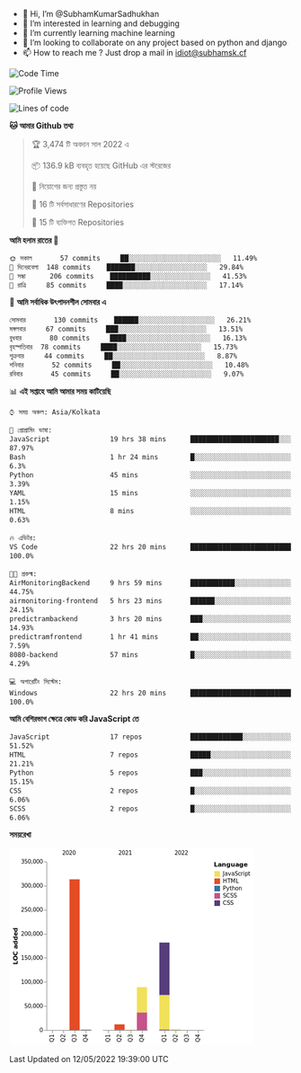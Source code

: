 - 👋 Hi, I’m @SubhamKumarSadhukhan
- 👀 I’m interested in learning and debugging
- 🌱 I’m currently learning machine learning
- 💞️ I’m looking to collaborate on any project based on python and django
- 📫 How to reach me ?
      Just drop a mail in idiot@subhamsk.cf

<!---
SubhamKumarSadhukhan/SubhamKumarSadhukhan is a ✨ special ✨ repository because its `README.md` (this file) appears on your GitHub profile.
You can click the Preview link to take a look at your changes.
--->


<!--START_SECTION:waka-->
![Code Time](http://img.shields.io/badge/Code%20Time-493%20hrs%201%20min-blue)

![Profile Views](http://img.shields.io/badge/%E0%A6%AA%E0%A7%8D%E0%A6%B0%E0%A7%8B%E0%A6%AB%E0%A6%BE%E0%A6%87%E0%A6%B2%20%E0%A6%A6%E0%A6%B0%E0%A7%8D%E0%A6%B6%E0%A6%A8-0-blue)

![Lines of code](https://img.shields.io/badge/%E0%A6%B9%E0%A7%8D%E0%A6%AF%E0%A6%BE%E0%A6%B2%E0%A7%8B%20%E0%A6%93%E0%A6%AF%E0%A6%BC%E0%A6%BE%E0%A6%B0%E0%A7%8D%E0%A6%B2%E0%A7%8D%E0%A6%A1%20%E0%A6%A5%E0%A7%87%E0%A6%95%E0%A7%87%20%E0%A6%86%E0%A6%AE%E0%A6%BF%20%E0%A6%B2%E0%A6%BF%E0%A6%96%E0%A7%87%E0%A6%9B%E0%A6%BF-600%20Thousand%20%E0%A6%95%E0%A7%8B%E0%A6%A1%E0%A7%87%E0%A6%B0%20%E0%A6%B2%E0%A6%BE%E0%A6%87%E0%A6%A8-blue)

**🐱 আমার Github তথ্য** 

> 🏆 3,474 টি অবদান সাল 2022 এ
 > 
> 📦 136.9 kB ব্যবহৃত হয়েছে GitHub এর স্টরেজের 
 > 
> 🚫 নিয়োগের জন্য প্রস্তুত নয়
 > 
> 📜 16 টি সর্বসাধারণের Repositories 
 > 
> 🔑 15 টি ব্যক্তিগত Repositories  
 > 
**আমি হলাম রাতের 🦉** 

```text
🌞 সকাল       57 commits     ██░░░░░░░░░░░░░░░░░░░░░░░   11.49% 
🌆 দিনেরবেলা  148 commits    ███████░░░░░░░░░░░░░░░░░░   29.84% 
🌃 সন্ধা      206 commits    ██████████░░░░░░░░░░░░░░░   41.53% 
🌙 রাত্রি     85 commits     ████░░░░░░░░░░░░░░░░░░░░░   17.14%

```
📅 **আমি সর্বাধিক উৎপাদনশীল সোমবার এ** 

```text
সোমবার       130 commits    ██████░░░░░░░░░░░░░░░░░░░   26.21% 
মঙ্গলবার     67 commits     ███░░░░░░░░░░░░░░░░░░░░░░   13.51% 
বুধবার       80 commits     ████░░░░░░░░░░░░░░░░░░░░░   16.13% 
বৃহস্পতিবার  78 commits     ████░░░░░░░░░░░░░░░░░░░░░   15.73% 
শুক্রবার     44 commits     ██░░░░░░░░░░░░░░░░░░░░░░░   8.87% 
শনিবার       52 commits     ██░░░░░░░░░░░░░░░░░░░░░░░   10.48% 
রবিবার       45 commits     ██░░░░░░░░░░░░░░░░░░░░░░░   9.07%

```


📊 **এই সপ্তাহে আমি আমার সময় কাটিয়েছি** 

```text
⌚︎ সময় অঞ্চল: Asia/Kolkata

💬 প্রোগ্রামিং ভাষা: 
JavaScript               19 hrs 38 mins      ██████████████████████░░░   87.97% 
Bash                     1 hr 24 mins        █░░░░░░░░░░░░░░░░░░░░░░░░   6.3% 
Python                   45 mins             ░░░░░░░░░░░░░░░░░░░░░░░░░   3.39% 
YAML                     15 mins             ░░░░░░░░░░░░░░░░░░░░░░░░░   1.15% 
HTML                     8 mins              ░░░░░░░░░░░░░░░░░░░░░░░░░   0.63%

🔥 এডিটর: 
VS Code                  22 hrs 20 mins      █████████████████████████   100.0%

🐱‍💻 প্রকল্ম: 
AirMonitoringBackend     9 hrs 59 mins       ███████████░░░░░░░░░░░░░░   44.75% 
airmonitoring-frontend   5 hrs 23 mins       ██████░░░░░░░░░░░░░░░░░░░   24.15% 
predictrambackend        3 hrs 20 mins       ███░░░░░░░░░░░░░░░░░░░░░░   14.93% 
predictramfrontend       1 hr 41 mins        ██░░░░░░░░░░░░░░░░░░░░░░░   7.59% 
8080-backend             57 mins             █░░░░░░░░░░░░░░░░░░░░░░░░   4.29%

💻 অপারেটিং সিস্টেম: 
Windows                  22 hrs 20 mins      █████████████████████████   100.0%

```

**আমি বেশিরভাগ ক্ষেত্রে কোড করি JavaScript তে** 

```text
JavaScript               17 repos            █████████████░░░░░░░░░░░░   51.52% 
HTML                     7 repos             █████░░░░░░░░░░░░░░░░░░░░   21.21% 
Python                   5 repos             ███░░░░░░░░░░░░░░░░░░░░░░   15.15% 
CSS                      2 repos             █░░░░░░░░░░░░░░░░░░░░░░░░   6.06% 
SCSS                     2 repos             █░░░░░░░░░░░░░░░░░░░░░░░░   6.06%

```


**সময়রেখা**

![Chart not found](https://raw.githubusercontent.com/SubhamKumarSadhukhan/SubhamKumarSadhukhan/main/charts/bar_graph.png) 


 Last Updated on 12/05/2022 19:39:00 UTC
<!--END_SECTION:waka-->
